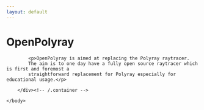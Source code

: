 ```yaml
---
layout: default
---
```

<body>
		<link rel="stylesheet" type="text/css" href="style.css" />
		<div class="container">
    		<div class="blurb">
        		<h1>OpenPolyray</h1>
				<p></p>
    		</div><!-- /.blurb -->
    		
    		<p>OpenPolyray is aimed at replacing the Polyray raytracer.
    		The aim is to one day have a fully open source raytracer which is first and foremost a 
    		straightforward replacement for Polyray especially for educational usage.</p>
    		
		</div><!-- /.container -->
		
	</body>
